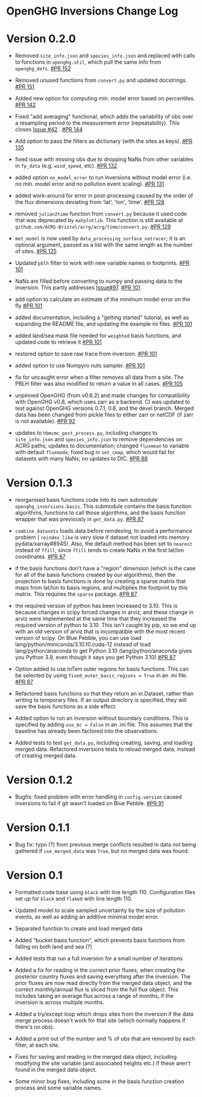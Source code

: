 # OpenGHG Inversions Change Log

# Version 0.2.0

- Removed `site_info.json` and `species_info.json` and replaced with calls to functions in `openghg.util`, which pull the same info from `openghg_defs`. [#PR 152](https://github.com/openghg/openghg_inversions/pull/152) 

- Removed unused functions from `convert.py` and updated docstrings. [#PR 151](https://github.com/openghg/openghg_inversions/pull/151) 

- Added new option for computing min. model error based on percentiles. [#PR 142](https://github.com/openghg/openghg_inversions/pull/142) 

- Fixed "add averaging" functional, which adds the variability of obs over a resampling period to the measurement error (repeatability). This closes [Issue #42](https://github.com/openghg/openghg_inversions/issues/42) . [#PR 144](https://github.com/openghg/openghg_inversions/pull/144)

- Add option to pass the filters as dictionary (with the sites as keys). [#PR 135](https://github.com/openghg/openghg_inversions/pull/135)

- fixed issue with missing obs due to dropping NaNs from other variables in `fp_data` (e.g. `wind_speed`, etc). [#PR 132](https://github.com/openghg/openghg_inversions/pull/132)

- added option `no_model_error` to run inversions without model error (i.e. no min. model error and no pollution event scaling). [#PR 131](https://github.com/openghg/openghg_inversions/pull/131)

- added work-around for error in post-processing caused by the order of the flux dimensions deviating from 'lat', 'lon', 'time'. [#PR 128](https://github.com/openghg/openghg_inversions/pull/128)

- removed `julian2time` function from `convert.py` because it used code that was deprecated by `matplotlib`. This function is still available at `github.com/ACRG-Bristol/acrg/acrg/time/convert.py`. [#PR 129](https://github.com/openghg/openghg_inversions/pull/129)

- `met_model` is now used by `data_processing_surface_notracer`; it is an optional argument, passed as a list with the same length as the number of sites. [#PR 125](https://github.com/openghg/openghg_inversions/pull/125)

- Updated `pblh` filter to work with new variable names in footprints. [#PR 101](https://github.com/openghg/openghg_inversions/pull/101)

- NaNs are filled before converting to numpy and passing data to the inversion. This partly addresses [Issue#97](https://github.com/openghg/openghg_inversions/issues/97).  [#PR 101](https://github.com/openghg/openghg_inversions/pull/101)

- add option to calculate an estimate of the minimum model error on the fly [#PR 101](https://github.com/openghg/openghg_inversions/pull/101)

- added documentation, including a "getting started" tutorial, as well as expanding the README file, and updating the example ini files. [#PR 101](https://github.com/openghg/openghg_inversions/pull/101)

- added land/sea mask file needed for `weighted` basis functions, and updated code to retrieve it [#PR 101](https://github.com/openghg/openghg_inversions/pull/101)

- restored option to save raw trace from inversion. [#PR 101](https://github.com/openghg/openghg_inversions/pull/101)

- added option to use Numpyro nuts sampler. [#PR 101](https://github.com/openghg/openghg_inversions/pull/101)

- fix for uncaught error when a filter removes all data from a site. The PBLH filter was also modified to return a value in all cases. [#PR 105](https://github.com/openghg/openghg_inversions/pull/105)

- unpinned OpenGHG (from v0.6.2) and made changes for compatibility with OpenGHG v0.8, which uses zarr as a backend. CI was updated to test against OpenGHG versions 0.7.1, 0.8, and the devel branch. Merged data has been changed from pickle files to either zarr or netCDF (if zarr is not available). [#PR 92](https://github.com/openghg/openghg_inversions/pull/92)

- updates to `hbmcmc_post_process.py`, including changes to `site_info.json` and `species_info.json` to remove dependencies on ACRG paths; updates to documentation; changed `fluxmean` to variable with default `fluxmode`; fixed bug in `set_cmap`, which would fail for datasets with many NaNs; no updates to DIC. [#PR 88](https://github.com/openghg/openghg_inversions/pull/88)

# Version 0.1.3

- reorganised basis functions code into its own submodule `openghg_inversions.basis`. This submodule contains the basis function algorithms, functions to call those algorithms, and the basis function wrapper that was previously in `get_data.py`. [#PR 87](https://github.com/openghg/openghg_inversions/pull/87)

- `combine_datasets` loads data before reindexing, to avoid a performance problem (
`reindex_like` is very slow if dataset not loaded into memory pydata/xarray#8945). Also, the default method has been set to `nearest` instead of `ffill`, since `ffill` tends to create NaNs in the first lat/lon coordinates. [#PR 87](https://github.com/openghg/openghg_inversions/pull/87)

- if the basis functions don't have a "region" dimension (which is the case for all of the basis functions created by our algorithms), then the projection to basis functions is done by creating a sparse matrix that maps from lat/lon to basis regions, and multiplies the footprint by this matrix. This requires the `sparse` package. [#PR 87](https://github.com/openghg/openghg_inversions/pull/87)

- the required version of python has been increased to 3.10. This is because changes in scipy forced changes in arviz, and these change in arviz were implemented at the same time that they increased the required version of python to 3.10. This isn't caught by pip, so we end up with an old version of arviz that is incompatible with the most recent version of scipy. On Blue Pebble, you can use load lang/python/miniconda/3.10.10.cuda-12 instead of load lang/python/anaconda to get Python 3.10 (lang/python/anaconda gives you Python 3.9, even though it says you get Python 3.10) [#PR 87](https://github.com/openghg/openghg_inversions/pull/87)

- Option added to use InTem outer regions for basis functions. This can be selected by using `fixed_outer_basis_regions = True` in an .ini file. [#PR 87](https://github.com/openghg/openghg_inversions/pull/87)

- Refactored basis functions so that they return an xr.Dataset, rather than writing to temporary files. If an output directory is specified, they will save the basis functions as a side effect.

- Added option to run an inversion without boundary conditions. This is specified by adding `use_bc = False` in an .ini file. This assumes that the baseline has already been factored into the observations.

- Added tests to test `get_data.py`, including creating, saving, and loading merged data. Refactored inversions tests to reload merged data, instead of creating merged data. 

# Version 0.1.2

- Bugfix: fixed problem with error handling in `config.version` caused inversions to fail if git wasn't loaded on Blue Pebble. [#PR 91](https://github.com/openghg/openghg_inversions/pull/91)

# Version 0.1.1

- Bug fix: typo (?) from previous merge conflicts resulted in data not being gathered if `use_merged_data` was `True`,
  but no merged data was found.

# Version 0.1

- Formatted code base using `black` with line length 110. Configuration files set up for `black` and `flake8` with line length 110.

- Updated model to scale sampled uncertainty by the size of pollution events, as well as adding an additive minimal model error.

- Separated function to create and load merged data

- Added "bucket basis function", which prevents basis functions from falling on both land and sea (?)

- Added tests that run a full inversion for a small number of iterations

- Added a fix for reading in the correct prior fluxes, when creating the posterior country fluxes and saving everything after the inversion. The prior fluxes are now read directly from the merged data object, and the correct monthly/annual flux is sliced from the full flux object. This includes taking an average flux across a range of months, if the inversion is across multiple months.

- Added a try/except loop which drops sites from the inversion if the data merge process doesn't work for that site (which normally happens if there's no obs).

- Added a print out of the number and % of obs that are removed by each filter, at each site.

- Fixes for saving and reading in the merged data object, including modifying the site variable (and associated heights etc.) if these aren't found in the merged data object.

- Some minor bug fixes, including some in the basis function creation process and some variable names.
